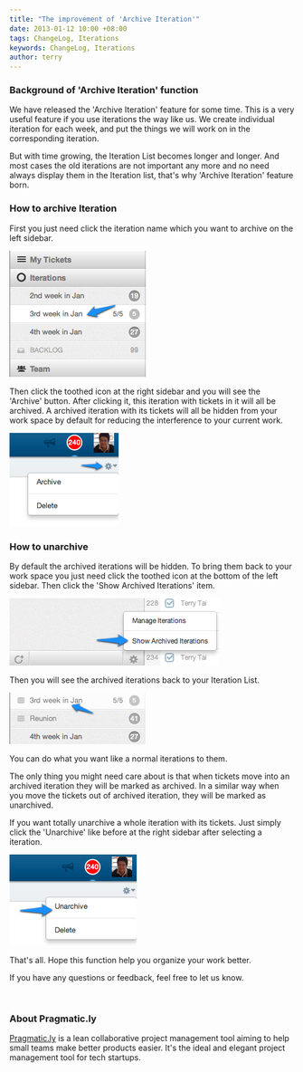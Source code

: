 ```yaml
---
title: "The improvement of 'Archive Iteration'"
date: 2013-01-12 10:00 +08:00
tags: ChangeLog, Iterations
keywords: ChangeLog, Iterations
author: terry
---
```


### Background of 'Archive Iteration' function ###

We have released the 'Archive Iteration' feature for some time.  This is a very useful feature if you use iterations the way like us. We create individual iteration for each week, and put the things we will work on in the corresponding iteration.

But with time growing, the Iteration List becomes longer and longer. And most cases the old iterations are not important any more and no need always display them in the Iteration list, that's why 'Archive Iteration' feature born.

### How to archive Iteration ###

First you just need click the iteration name which you want to archive on the left sidebar.

![Click Iteration](/images/the-improvement-of-archive-iteration/click-iteration.png)

Then click the toothed icon at the right sidebar and you will see the 'Archive' button. After clicking it, this iteration with  tickets in it will all be archived. A archived iteration with its tickets will all be hidden from your work space by default for reducing the interference to your current work.

![Archive Iteration](/images/the-improvement-of-archive-iteration/archive-iteration.png)

### How to unarchive ###

By default the archived iterations will be hidden. To bring them  back to your work space you just need click the toothed icon at the bottom of the left sidebar. Then click the 'Show Archived Iterations' item.

![Manage Iterations](/images/the-improvement-of-archive-iteration/manage-iterations.png)

Then you will see the archived iterations back to your Iteration List.

![Archived Iterations](/images/the-improvement-of-archive-iteration/archived-iterations.png)

You can do what you want like a normal iterations to them.

The only thing you might need care about is that when tickets move into an archived iteration they will be marked as archived. In a similar way when you move the tickets out of archived iteration, they will be marked as unarchived.

If you want totally unarchive a whole iteration with its tickets. Just simply click the 'Unarchive' like before at the right sidebar after selecting a iteration.

![Unarchive Iteration](/images/the-improvement-of-archive-iteration/unarchive-iteration.png)

That's all. Hope this function help you organize your work better.

If you have any questions or feedback, feel free to let us know.

<br/>

### About Pragmatic.ly ###

[Pragmatic.ly](https://fengche.co) is a lean collaborative project management tool aiming to help small teams make better products easier. It's the ideal and elegant project management tool for tech startups.
